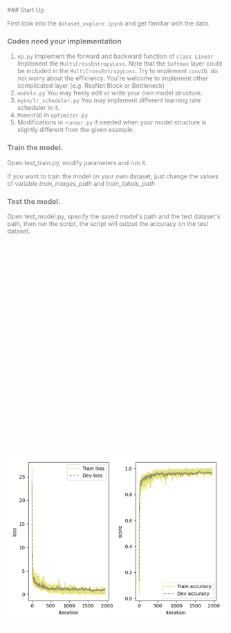 <font color=gray>### Start Up

First look into the `dataset_explore.ipynb` and get familiar with the data.

### Codes need your implementation

1. `op.py` 
   Implement the forward and backward function of `class Linear`
   Implement the `MultiCrossEntropyLoss`. Note that the `Softmax` layer could be included in the `MultiCrossEntropyLoss`.
   Try to implement `conv2D`, do not worry about the efficiency.
   You're welcome to implement other complicated layer (e.g.  ResNet Block or Bottleneck)
2. `models.py` You may freely edit or write your own model structure.
3. `mynn/lr_scheduler.py` You may implement different learning rate scheduler in it.
4. `MomentGD` in `optimizer.py`
5. Modifications in `runner.py` if needed when your model structure is slightly different from the given example.


### Train the model.

Open test_train.py, modify parameters and run it.

If you want to train the model on your own dataset, just change the values of variable *train_images_path* and *train_labels_path*

### Test the model.

Open test_model.py, specify the saved model's path and the test dataset's path, then run the script, the script will output the accuracy on the test dataset.

<font color=white>
# My Submit

### Model Settings

1. I wrote a new model class named ```Model_CNN```, which utilizes ```conv2D```. However, this realization of convolution layer is so slow. I may try to apply accelerate methods such as using matrix formulation of convolution in future experiments.

2. My best model is a ```Model_MLP``` which size is $784\rightarrow 1024\rightarrow 512\rightarrow 10$ which only uses linear layers. And the evaluation results show that this model reaches the $\mathbf{accuracy} \geq 95\%$.

3. The best model is saved as ```./best_models/best_model.pickle```. 

### Hyperparameter Searching

1. I experimented several hyperparameters. Concretely, I tried $$\text{learning rate} = [0.002, 0.005, 0.01, 0.015, 0.02, 0.05]$$, where 

$$
\begin{cases}
   \text{max epoch} = 5\\
   \text{optimizer} = \text{Adam}\\
   \beta_1=0.9\\
   \beta_2=0.999
\end{cases}
$$. The results are visualized as:


2. Considering the experiments above, the best learning rate should be $0.01$, and the training process is 

![alt](figs/train_lr_0.01.png).